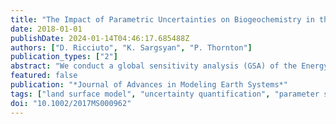 ```yaml
---
title: "The Impact of Parametric Uncertainties on Biogeochemistry in the E3SM Land Model"
date: 2018-01-01
publishDate: 2024-01-14T04:46:17.685488Z
authors: ["D. Ricciuto", "K. Sargsyan", "P. Thornton"]
publication_types: ["2"]
abstract: "We conduct a global sensitivity analysis (GSA) of the Energy Exascale Earth System Model (E3SM), land model (ELM) to calculate the sensitivity of five key carbon cycle outputs to 68 model parameters. This GSA is conducted by first constructing a Polynomial Chaos (PC) surrogate via new Weighted Iterative Bayesian Compressive Sensing (WIBCS) algorithm for adaptive basis growth leading to a sparse, high‐dimensional PC surrogate with 3,000 model evaluations. The PC surrogate allows efficient extraction of GSA information leading to further dimensionality reduction. The GSA is performed at 96 FLUXNET sites covering multiple plant functional types (PFTs) and climate conditions. About 20 of the model parameters are identified as sensitive with the rest being relatively insensitive across all outputs and PFTs. These sensitivities are dependent on PFT, and are relatively consistent among sites within the same PFT. The five model outputs have a majority of their highly sensitive parameters in common. A common subset of sensitive parameters is also shared among PFTs, but some parameters are specific to certain types (e.g., deciduous phenology). The relative importance of these parameters shifts significantly among PFTs and with climatic variables such as mean annual temperature."
featured: false
publication: "*Journal of Advances in Modeling Earth Systems*"
tags: ["land surface model", "uncertainty quantification", "parameter sensitivity", "biogeochemistry"]
doi: "10.1002/2017MS000962"
---
```


